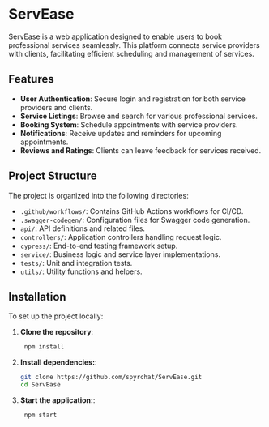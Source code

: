 # ServEase

ServEase is a web application designed to enable users to book professional services seamlessly. This platform connects service providers with clients, facilitating efficient scheduling and management of services.

## Features

- **User Authentication**: Secure login and registration for both service providers and clients.
- **Service Listings**: Browse and search for various professional services.
- **Booking System**: Schedule appointments with service providers.
- **Notifications**: Receive updates and reminders for upcoming appointments.
- **Reviews and Ratings**: Clients can leave feedback for services received.

## Project Structure

The project is organized into the following directories:

- `.github/workflows/`: Contains GitHub Actions workflows for CI/CD.
- `.swagger-codegen/`: Configuration files for Swagger code generation.
- `api/`: API definitions and related files.
- `controllers/`: Application controllers handling request logic.
- `cypress/`: End-to-end testing framework setup.
- `service/`: Business logic and service layer implementations.
- `tests/`: Unit and integration tests.
- `utils/`: Utility functions and helpers.

## Installation

To set up the project locally:

1. **Clone the repository**:
   ```bash
    npm install

   ```
2. **Install dependencies:**:
   ```bash
   git clone https://github.com/spyrchat/ServEase.git
   cd ServEase
3. **Start the application:**:
   ```bash
    npm start
